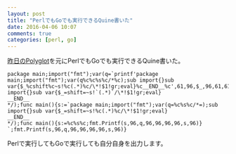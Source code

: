 ```yaml
---
layout: post
title: "PerlでもGoでも実行できるQuine書いた"
date: 2016-04-06 10:07
comments: true
categories: [perl, go]
---
```


[昨日のPolyglot](http://shogo82148.github.io/blog/2016/04/05/polyglot-of-perl-and-golang/)を元にPerlでもGoでも実行できるQuine書いた。

<!-- More -->

```
package main;import("fmt");var(q=`printf'package main;import("fmt");var(q%c%c%s%c/*%c);sub import{}sub var{$_%cshift%c~s!%c(.*)%c/\*!$1!gr;eval}%c__END__%c',61,96,$_,96,61,61,61,96,96,10,10;print<DATA>`/*=);sub import{}sub var{$_=shift=~s!`(.*)`/\*!$1!gr;eval}
__END__
*/);func main(){s:=`package main;import("fmt");var(q=%c%s%c/*=);sub import{}sub var{$_=shift=~s!%c(.*)%c/\*!$1!gr;eval}
__END__
*/);func main(){s:=%c%s%c;fmt.Printf(s,96,q,96,96,96,96,s,96)}
`;fmt.Printf(s,96,q,96,96,96,96,s,96)}
```

Perlで実行してもGoで実行しても自分自身を出力します。
